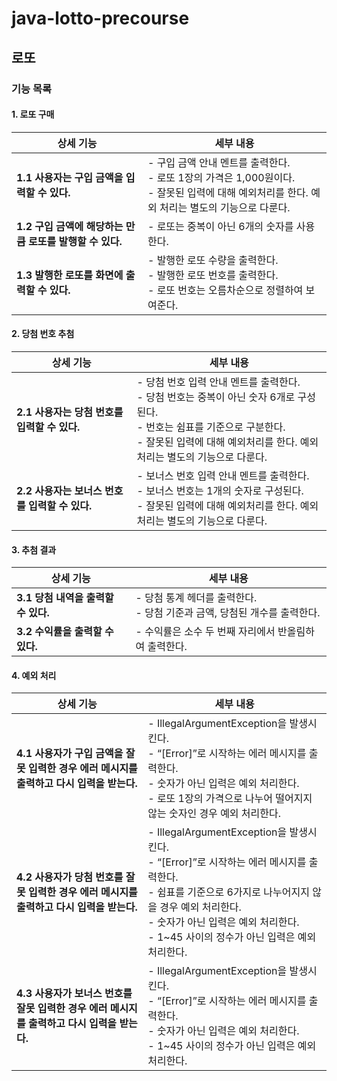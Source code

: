 # java-lotto-precourse

## 로또

### 기능 목록

#### 1. 로또 구매

| 상세 기능                                | 세부 내용                                                                                           |
|--------------------------------------|-------------------------------------------------------------------------------------------------|
| **1.1 사용자는 구입 금액을 입력할 수 있다.**        | - 구입 금액 안내 멘트를 출력한다.<br/>- 로또 1장의 가격은 1,000원이다.<br/>- 잘못된 입력에 대해 예외처리를 한다. 예외 처리는 별도의 기능으로 다룬다. |
| **1.2 구입 금액에 해당하는 만큼 로또를 발행할 수 있다.** | - 로또는 중복이 아닌 6개의 숫자를 사용한다.                                                                      |
| **1.3 발행한 로또를 화면에 출력할 수 있다.**        | - 발행한 로또 수량을 출력한다.<br/>- 발행한 로또 번호를 출력한다.<br/>- 로또 번호는 오름차순으로 정렬하여 보여준다.                        |

#### 2. 당첨 번호 추첨

| 상세 기능                          | 세부 내용                                                                                                                             |
|--------------------------------|-----------------------------------------------------------------------------------------------------------------------------------|
| **2.1 사용자는 당첨 번호를 입력할 수 있다.**  | - 당첨 번호 입력 안내 멘트를 출력한다.<br/>- 당첨 번호는 중복이 아닌 숫자 6개로 구성된다.<br/>- 번호는 쉼표를 기준으로 구분한다.<br/>- 잘못된 입력에 대해 예외처리를 한다. 예외 처리는 별도의 기능으로 다룬다. |
| **2.2 사용자는 보너스 번호를 입력할 수 있다.** | - 보너스 번호 입력 안내 멘트를 출력한다.<br/>- 보너스 번호는 1개의 숫자로 구성된다.<br/>- 잘못된 입력에 대해 예외처리를 한다. 예외 처리는 별도의 기능으로 다룬다.                              |

#### 3. 추첨 결과

| 상세 기능                    | 세부 내용                                            |
|--------------------------|--------------------------------------------------|
| **3.1 당첨 내역을 출력할 수 있다.** | - 당첨 통계 헤더를 출력한다.<br/>- 당첨 기준과 금액, 당첨된 개수를 출력한다. |
| **3.2 수익률을 출력할 수 있다.**   | - 수익률은 소수 두 번째 자리에서 반올림하여 출력한다.                  |

#### 4. 예외 처리

| 상세 기능                                                   | 세부 내용                                                                                                                                                                        |
|---------------------------------------------------------|------------------------------------------------------------------------------------------------------------------------------------------------------------------------------|
| **4.1 사용자가 구입 금액을 잘못 입력한 경우 에러 메시지를 출력하고 다시 입력을 받는다.**  | - IllegalArgumentException을 발생시킨다.<br/>- “[Error]”로 시작하는 에러 메시지를 출력한다.<br/>- 숫자가 아닌 입력은 예외 처리한다.<br/>- 로또 1장의 가격으로 나누어 떨어지지 않는 숫자인 경우 예외 처리한다.                               |
| **4.2 사용자가 당첨 번호를 잘못 입력한 경우 에러 메시지를 출력하고 다시 입력을 받는다.**  | - IllegalArgumentException을 발생시킨다.<br/>- “[Error]”로 시작하는 에러 메시지를 출력한다.<br/>- 쉼표를 기준으로 6가지로 나누어지지 않을 경우 예외 처리한다.<br/>- 숫자가 아닌 입력은 예외 처리한다.<br/>- 1~45 사이의 정수가 아닌 입력은 예외 처리한다. |
| **4.3 사용자가 보너스 번호를 잘못 입력한 경우 에러 메시지를 출력하고 다시 입력을 받는다.** | - IllegalArgumentException을 발생시킨다.<br/>- “[Error]”로 시작하는 에러 메시지를 출력한다.<br/>- 숫자가 아닌 입력은 예외 처리한다.<br/>- 1~45 사이의 정수가 아닌 입력은 예외 처리한다.                                          |